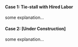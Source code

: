 
#### Case 1: Tie-stall with Hired Labor 

some explanation...


#### Case 2: [Under Construction]

some explanation...
